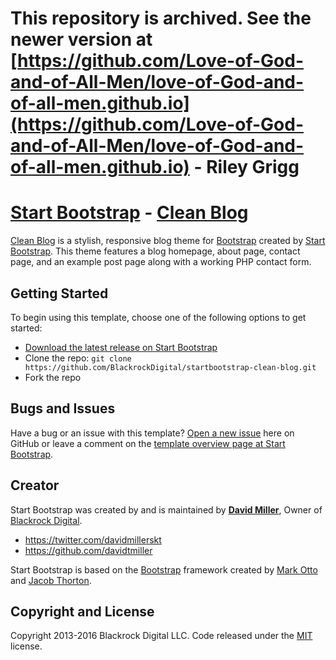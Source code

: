 # This repository is archived. See the newer version at [https://github.com/Love-of-God-and-of-All-Men/love-of-God-and-of-all-men.github.io](https://github.com/Love-of-God-and-of-All-Men/love-of-God-and-of-all-men.github.io) - Riley Grigg

# [Start Bootstrap](http://startbootstrap.com/) - [Clean Blog](http://startbootstrap.com/template-overviews/clean-blog/)

[Clean Blog](http://startbootstrap.com/template-overviews/clean-blog/) is a stylish, responsive blog theme for [Bootstrap](http://getbootstrap.com/) created by [Start Bootstrap](http://startbootstrap.com/). This theme features a blog homepage, about page, contact page, and an example post page along with a working PHP contact form.

## Getting Started

To begin using this template, choose one of the following options to get started:
* [Download the latest release on Start Bootstrap](http://startbootstrap.com/template-overviews/clean-blog/)
* Clone the repo: `git clone https://github.com/BlackrockDigital/startbootstrap-clean-blog.git`
* Fork the repo

## Bugs and Issues

Have a bug or an issue with this template? [Open a new issue](https://github.com/BlackrockDigital/startbootstrap-clean-blog/issues) here on GitHub or leave a comment on the [template overview page at Start Bootstrap](http://startbootstrap.com/template-overviews/clean-blog/).

## Creator

Start Bootstrap was created by and is maintained by **[David Miller](http://davidmiller.io/)**, Owner of [Blackrock Digital](http://blackrockdigital.io/).

* https://twitter.com/davidmillerskt
* https://github.com/davidtmiller

Start Bootstrap is based on the [Bootstrap](http://getbootstrap.com/) framework created by [Mark Otto](https://twitter.com/mdo) and [Jacob Thorton](https://twitter.com/fat).

## Copyright and License

Copyright 2013-2016 Blackrock Digital LLC. Code released under the [MIT](https://github.com/BlackrockDigital/startbootstrap-clean-blog/blob/gh-pages/LICENSE) license.
